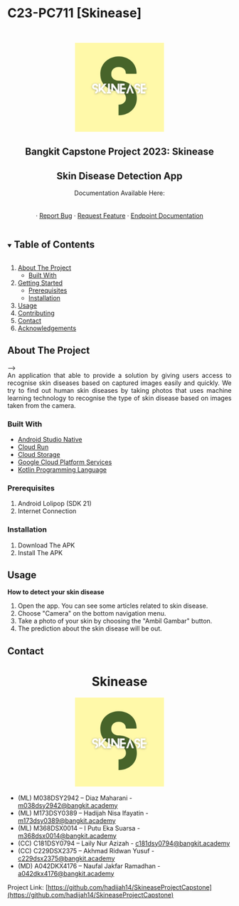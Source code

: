 # C23-PC711 [Skinease]
<!--
*** Thanks for checking out the Best-README-Template. If you have a suggestion
*** that would make this better, please fork the repo and create a pull request
*** or simply open an issue with the tag "enhancement".
*** Thanks again! Now go create something AMAZING! :D
***
***
***
*** To avoid retyping too much info. Search and replace for the following:
*** github_username, repo_name, twitter_handle, email, project_title, project_description
-->

<!-- PROJECT SHIELDS -->
<!--
*** I'm using markdown "reference style" links for readability.
*** Reference links are enclosed in brackets [ ] instead of parentheses ( ).
*** See the bottom of this document for the declaration of the reference variables
*** for contributors-URL, forks-URL, etc. This is an optional, concise syntax you may use.
*** https://www.markdownguide.org/basic-syntax/#reference-style-links
-->
<!-- [![Contributors][contributors-shield]][contributors-url]
[![Forks][forks-shield]][forks-url]
[![Stargazers][stars-shield]][stars-url]
[![Issues][issues-shield]][issues-url]
[![MIT License][license-shield]][license-url]
[![LinkedIn][linkedin-shield]][linkedin-url] -->

<!-- PROJECT LOGO -->
<br />
<p align="center">
  <a href="https://github.com/hadijah14/SkineaseProjectCapstone">
    <img src="Logo/Skinease.jpg" alt="Logo" width="200" height="200">
  </a>

  <h2 align="center">Bangkit Capstone Project 2023: Skinease</h2>
  <h2 align="center">Skin Disease Detection App</h2>

  <p align="center">
    Documentation Available Here:
    <br />
    <!-- <a href=""><strong>Explore the docs »</strong></a> -->
    <br />
    <br />
    <!-- <a href="https://drive.google.com/">View Demo</a> -->
    ·
    <a href="https://github.com/hadijah14/SkineaseProjectCapstone/issues">
      Report Bug</a>
    ·
    <a href="https://github.com/hadijah14/SkineaseProjectCapstone/issues">Request Feature</a>
    ·
    <a href="https://documenter.getpostman.com/view/26443533/2s93sf2qmy">Endpoint Documentation</a>
  </p>
</p>



<!-- TABLE OF CONTENTS -->
<details open="open">
  <summary><h2 style="display: inline-block">Table of Contents</h2></summary>
  <ol>
    <li>
      <a href="#about-the-project">About The Project</a>
      <ul>
        <li><a href="#built-with">Built With</a></li>
      </ul>
    </li>
    <li>
      <a href="#getting-started">Getting Started</a>
      <ul>
        <li><a href="#prerequisites">Prerequisites</a></li>
        <li><a href="#installation">Installation</a></li>
      </ul>
    </li>
    <li><a href="#usage">Usage</a></li>
    <li><a href="#contributing">Contributing</a></li>
    <li><a href="#contact">Contact</a></li>
    <li><a href="#acknowledgements">Acknowledgements</a></li>
  </ol>
</details>



<!-- ABOUT THE PROJECT -->
## About The Project
<!-- <p align="center">
  <pre>
   <strong>     Splash Screen          </strong>      <strong>  Location/Maps Feature     </strong>      <strong>      Report Result</strong></pre>
<!-- 
<img src="https://user-images.githubusercontent.com/69615570/119268911-3a1e3b80-bc1f-11eb-98f6-96eab9172264.jpg" alt="Logo" width="270" height="576.5">&nbsp; &nbsp;<img src="https://user-images.githubusercontent.com/69615570/119268906-37bbe180-bc1f-11eb-8a67-a94e9bef21aa.jpg" alt="Logo" width="270" height="576.5">&nbsp; &nbsp;<img src="https://user-images.githubusercontent.com/69615570/119268914-3b4f6880-bc1f-11eb-8fd5-13f35a9ff090.jpg" alt="Logo" width="270" height="576.5"> --> -->



<div style="text-align: justify"> An application that able to provide a solution by giving users access to recognise skin diseases based on captured images easily and quickly. We try to find out human skin diseases by taking photos that uses machine learning technology to recognise the type of skin disease based on images taken from the camera.
</div>

### Built With

* [Android Studio Native](https://developer.android.com/studio)
* [Cloud Run](https://cloud.google.com/run/docs)
* [Cloud Storage](https://cloud.google.com/storage)
* [Google Cloud Platform Services](https://cloud.google.com/gcp)
* [Kotlin Programming Language](https://kotlinlang.org/)

<!-- GETTING STARTED -->

### Prerequisites

1. Android Lolipop (SDK 21)
2. Internet Connection

### Installation

1. Download The APK
2. Install The APK

<!-- USAGE -->
## Usage
<B>How to detect your skin disease</B>
1. Open the app. You can see some articles related to skin disease.
2. Choose "Camera" on the bottom navigation menu.
3. Take a photo of your skin by choosing the "Ambil Gambar" button.
4. The prediction about the skin disease will be out.


<!-- CONTRIBUTING -->
<!-- ## Contributing

Contributions make the open source community such an amazing place to learn, inspire, and create. Any contributions you make are **greatly appreciated**.

1. Fork the Project
2. Create your Feature Branch (`git checkout -b feature/AmazingFeature`)
3. Commit your Changes (`git commit -m 'Add some AmazingFeature'`)
4. Push to the Branch (`git push origin feature/AmazingFeature`)
5. Open a Pull Request -->

<!-- CONTACT -->
## Contact
<h1 align="center">Skinease</h1>
<p align="center">
  <a href="https://github.com/hadijah14/SkineaseProjectCapstone">
    <img src="Logo/Skinease.jpg" alt="Logo" width="200" height="200">
  </a>

* (ML) M038DSY2942 – Diaz Maharani - [m038dsy2942@bangkit.academy](https://mail.google.com/mail/u/0/#inbox?compose=new)
* (ML) M173DSY0389 – Hadijah Nisa Ifayatin - [m173dsy0389@bangkit.academy](https://mail.google.com/mail/u/0/#inbox?compose=new)
* (ML) M368DSX0014 – I Putu Eka Suarsa - [m368dsx0014@bangkit.academy](https://mail.google.com/mail/u/0/#inbox?compose=new)
* (CC) C181DSY0794 – Laily Nur Azizah - [c181dsy0794@bangkit.academy](https://mail.google.com/mail/u/0/#inbox?compose=new)
* (CC) C229DSX2375 – Akhmad Ridwan Yusuf - [c229dsx2375@bangkit.academy](https://mail.google.com/mail/u/0/#inbox?compose=new)
* (MD) A042DKX4176 – Naufal Jakfar Ramadhan - [a042dkx4176@bangkit.academy](https://mail.google.com/mail/u/0/#inbox?compose=new)

Project Link: [https://github.com/hadijah14/SkineaseProjectCapstone](https://github.com/hadijah14/SkineaseProjectCapstone)
